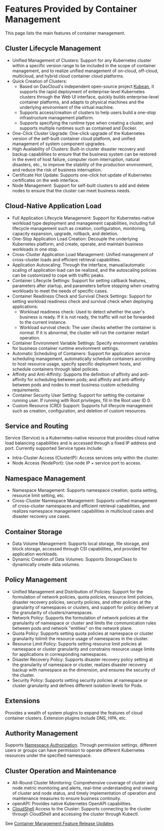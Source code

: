 # Features Provided by Container Management

This page lists the main features of container management.

## Cluster Lifecycle Management

- Unified Management of Clusters: Support for any Kubernetes cluster within a specific version range to be included in the scope of container management, and to realize unified management of on-cloud, off-cloud, multicloud, and hybrid cloud container cloud platforms.
- Quick Creation of Clusters:
    - Based on DaoCloud's independent open-source project [Kubean](https://github.com/kubean-io/kubean), it supports the rapid deployment of enterprise-level Kubernetes clusters through the Web UI interface, quickly builds enterprise-level container platforms, and adapts to physical machines and the underlying environment of the virtual machine.
    - Supports access/creation of clusters to help users build a one-stop infrastructure management platform.
    - Supports specifying the runtime type when creating a cluster, and supports multiple runtimes such as contained and Docker.
- One-Click Cluster Upgrade: One-click upgrade of the Kubernetes version of the self-built container cloud platform, and unified management of system component upgrades.
- High Availability of Clusters: Built-in cluster disaster recovery and backup capabilities to ensure that the business system can be restored in the event of host failure, computer room interruption, natural disasters, etc., to improve the stability of the production environment, and reduce the risk of business interruption.
- Certificate Hot Update: Supports one-click hot update of Kubernetes certificates on the web interface.
- Node Management: Support for self-built clusters to add and delete nodes to ensure that the cluster can meet business needs.

## Cloud-Native Application Load

- Full Application Lifecycle Management: Support for Kubernetes-native workload type deployment and management capabilities, including full lifecycle management such as creation, configuration, monitoring, capacity expansion, upgrade, rollback, and deletion.
- One-Stop Application Load Creation: Decouple the underlying Kubernetes platform, and create, operate, and maintain business workloads in one stop.
- Cross-Cluster Application Load Management: Unified management of cross-cluster loads and efficient retrieval capabilities.
- Application Autoscaling: Through the interface, manual/automatic scaling of application load can be realized, and the autoscaling policies can be customized to cope with traffic peaks.
- Container Lifecycle Settings: Support for setting callback features, parameters after startup, and parameters before stopping when creating workloads to meet the needs of specific cases.
- Container Readiness Check and Survival Check Settings: Support for setting workload readiness check and survival check when deploying applications:
    - Workload readiness check: Used to detect whether the user's business is ready. If it is not ready, the traffic will not be forwarded to the current instance.
    - Workload survival check: The user checks whether the container is normal. If it is abnormal, the cluster will run the container restart operation.
- Container Environment Variable Settings: Specify environment variables for business container runtime environment settings.
- Automatic Scheduling of Containers: Support for application service scheduling management, automatically schedule containers according to host resource usage, specify specific deployment hosts, and schedule containers through label policies.
- Affinity and Anti-Affinity: Supports the definition of affinity and anti-affinity for scheduling between pods; and affinity and anti-affinity between pods and nodes to meet business custom scheduling requirements.
- Container Security User Setting: Support for setting the container running user. If running with Root privileges, fill in the Root user ID 0.
- Custom Resource (CRD) Support: Supports full lifecycle management such as creation, configuration, and deletion of custom resources.

## Service and Routing

Service (Service) is a Kubernetes-native resource that provides cloud native load balancing capabilities and is accessed through a fixed IP address and port. Currently supported Service types include:

- Intra-Cluster Access (ClusterIP): Access services only within the cluster.
- Node Access (NodePort): Use node IP + service port to access.

## Namespace Management

- Namespace Management: Supports namespace creation, quota setting, resource limit setting, etc.
- Cross-Cluster Namespace Management: Supports unified management of cross-cluster namespaces and efficient retrieval capabilities, and realizes namespace management capabilities in multicloud cases and disaster recovery use cases.

## Container Storage

- Data Volume Management: Supports local storage, file storage, and block storage, accessed through CSI capabilities, and provided for application workloads.
- Dynamic Creation of Data Volumes: Supports StorageClass to dynamically create data volumes.

## Policy Management

- Unified Management and Distribution of Policies: Support for the formulation of network policies, quota policies, resource limit policies, disaster recovery policies, security policies, and other policies at the granularity of namespaces or clusters, and support for policy delivery at the granularity of clusters/namespaces.
- Network Policy: Supports the formulation of network policies at the granularity of namespace or cluster and limits the communication rules between pods and network "entities" on the network plane.
- Quota Policy: Supports setting quota policies at namespace or cluster granularity tolimit the resource usage of namespaces in the cluster.
- Resource Limit Policy: Supports setting resource limit policies at namespace or cluster granularity and constrains resource usage limits for applications in corresponding namespaces.
- Disaster Recovery Policy: Supports disaster recovery policy setting at the granularity of namespace or cluster, realizes disaster recovery backup with namespace as the dimension, and ensures the security of the cluster.
- Security Policy: Supports setting security policies at namespace or cluster granularity and defines different isolation levels for Pods.

## Extensions

Provides a wealth of system plugins to expand the features of cloud container clusters. Extension plugins include DNS, HPA, etc.

## Authority Management

Supports [Namespace Authorization](../user-guide/permissions/cluster-ns-auth.md). Through permission settings, different users or groups can have permission to operate different Kubernetes resources under the specified namespace.

## Cluster Operation and Maintenance

- All-Round Cluster Monitoring: Comprehensive coverage of cluster and node metric monitoring and alerts, real-time understanding and viewing of cluster and node status, and timely implementation of operation and maintenance measures to ensure business continuity.
- openAPI: Provides native Kubernetes OpenAPI capabilities.
- [CloudShell](../../community/cloudtty.md) Access to the Cluster: Supports connecting to the cluster through CloudShell and accessing the cluster through Kubectl.

See [Container Management Feature Release Updates](./news.md).
